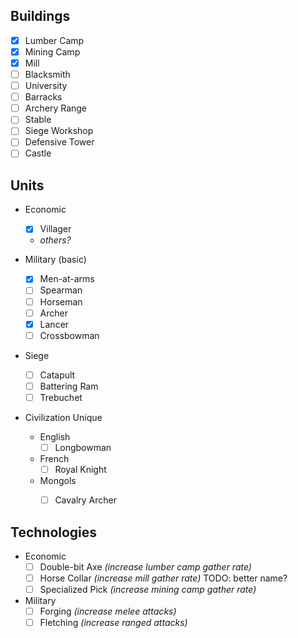 ## Buildings
- [x] Lumber Camp
- [x] Mining Camp
- [x] Mill
- [ ] Blacksmith
- [ ] University
- [ ] Barracks
- [ ] Archery Range
- [ ] Stable
- [ ] Siege Workshop
- [ ] Defensive Tower
- [ ] Castle

## Units
- Economic
    - [x] Villager
    - _others?_

- Military (basic)
    - [x] Men-at-arms
    - [ ] Spearman
    - [ ] Horseman
    - [ ] Archer
    - [x] Lancer
    - [ ] Crossbowman

- Siege
    - [ ] Catapult
    - [ ] Battering Ram
    - [ ] Trebuchet

- Civilization Unique
    - English
        - [ ] Longbowman
    - French
        - [ ] Royal Knight
    - Mongols
        - [ ] Cavalry Archer


## Technologies
- Economic
    - [ ] Double-bit Axe _(increase lumber camp gather rate)_
    - [ ] Horse Collar _(increase mill gather rate)_ TODO: better name?
    - [ ] Specialized Pick _(increase mining camp gather rate)_

- Military
    - [ ] Forging _(increase melee attacks)_
    - [ ] Fletching _(increase ranged attacks)_
